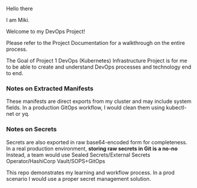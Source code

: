 Hello there

I am Miki.

Welcome to my DevOps Project!

Please refer to the Project Documentation for a walkthrough on the entire process.

The Goal of Project 1 DevOps (Kubernetes) Infrastructure Project is for me to be able to create and understand DevOps processes and technology end to end.


### Notes on Extracted Manifests ###
These manifests are direct exports from my cluster and may include system fields. In a production GitOps workflow, I would clean them using kubectl-net or yq.
### Notes on Secrets ###
Secrets are also exported in raw base64-encoded form for completeness.
In a real production environment, **storing raw secrets in Git is a no-no**
Instead, a team would use Sealed Secrets/External Secrets Operator/HashiCorp Vault/SOPS+GitOps

This repo demonstrates my learning and workflow process. In a prod scenario I would use a proper secret management solution.
